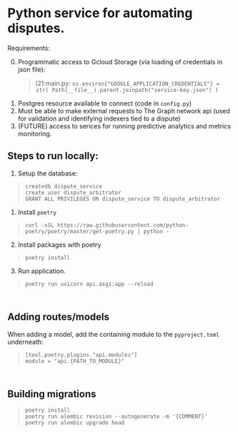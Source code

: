 # Python service for automating disputes.



Requirements:

0. Programmatic access to Gcloud Storage (via loading of credentials in json file):
   > l21:main.py: `os.environ["GOOGLE_APPLICATION_CREDENTIALS"] = str(
    Path(__file__).parent.joinpath("service-key.json")
)`
1. Postgres resource available to connect (code in `config.py`)
2. Must be able to make external requests to The Graph network api (used for validation and identifying indexers tied to a dispute)
3. (FUTURE) access to serices for running predictive analytics and metrics monitoring. 



Steps to run locally:
---
 
1. Setup the database:
 
 >  `createdb dispute_service` \
   `create user dispute_arbitrator`\
   `GRANT ALL PRIVILEGES ON dispute_service TO dispute_arbitrator`

1. Install `poetry` 
   
> `curl -sSL https://raw.githubusercontent.com/python-poetry/poetry/master/get-poetry.py | python -`

2. Install packages with poetry
> `poetry install`

3. Run application.
> `poetry run uvicorn api.asgi:app --reload`

\
Adding routes/models
---

When adding a model, add the containing module to the `pyproject.toml` underneath:

> `[tool.poetry.plugins."api.modules"]`\
`module = "api.{PATH_TO_MODULE}"`

\
Building migrations
---

>`poetry install`\
`poetry run alembic revision --autogenerate -m '{COMMENT}'`\
`poetry run alembic upgrade head`


